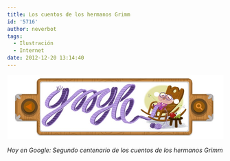 ```yaml
---
title: Los cuentos de los hermanos Grimm
id: '5716'
author: neverbot
tags:
  - Ilustración
  - Internet
date: 2012-12-20 13:14:40
---
```


[_![Los cuentos de los hermanos Grimm en Google](./los-cuentos-de-los-hermanos-grimm/google_grimm_fairy_tales.jpg)_](https://www.google.es/#q=Cuentos+de+los+hermanos+Grimm&oi=ddle&ct=200th_anniversary_of_grimms_fairy_tales-986006-hp)

[](https://www.google.es/#q=Cuentos+de+los+hermanos+Grimm&oi=ddle&ct=200th_anniversary_of_grimms_fairy_tales-986006-hp)

_Hoy en Google: Segundo centenario de los cuentos de los hermanos Grimm_